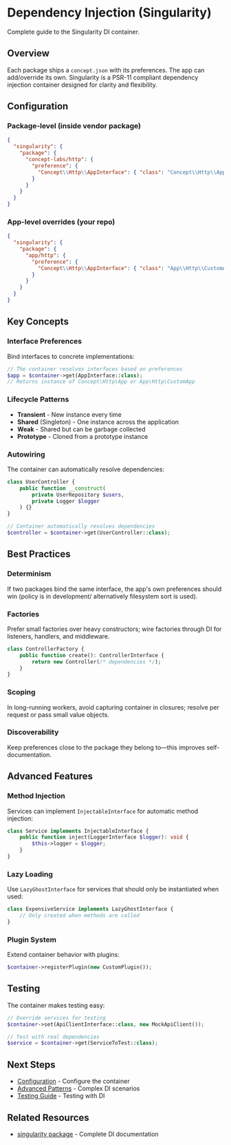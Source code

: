 # Dependency Injection (Singularity)

Complete guide to the Singularity DI container.

## Overview

Each package ships a `concept.json` with its preferences. The app can add/override its own. Singularity is a PSR-11 compliant dependency injection container designed for clarity and flexibility.

## Configuration

### Package-level (inside vendor package)

```json
{
  "singularity": {
    "package": {
      "concept-labs/http": {
        "preference": {
          "Concept\\Http\\AppInterface": { "class": "Concept\\Http\\App" }
        }
      }
    }
  }
}
```

### App-level overrides (your repo)

```json
{
  "singularity": {
    "package": {
      "app/http": {
        "preference": {
          "Concept\\Http\\AppInterface": { "class": "App\\Http\\CustomApp" }
        }
      }
    }
  }
}
```

## Key Concepts

### Interface Preferences
Bind interfaces to concrete implementations:

```php
// The container resolves interfaces based on preferences
$app = $container->get(AppInterface::class);
// Returns instance of Concept\Http\App or App\Http\CustomApp
```

### Lifecycle Patterns

- **Transient** - New instance every time
- **Shared** (Singleton) - One instance across the application
- **Weak** - Shared but can be garbage collected
- **Prototype** - Cloned from a prototype instance

### Autowiring

The container can automatically resolve dependencies:

```php
class UserController {
    public function __construct(
        private UserRepository $users,
        private Logger $logger
    ) {}
}

// Container automatically resolves dependencies
$controller = $container->get(UserController::class);
```

## Best Practices

### Determinism
If two packages bind the same interface, the app's own preferences should win (policy is in development/ alternatively filesystem sort is used).

### Factories
Prefer small factories over heavy constructors; wire factories through DI for listeners, handlers, and middleware.

```php
class ControllerFactory {
    public function create(): ControllerInterface {
        return new Controller(/* dependencies */);
    }
}
```

### Scoping
In long-running workers, avoid capturing container in closures; resolve per request or pass small value objects.

### Discoverability
Keep preferences close to the package they belong to—this improves self-documentation.

## Advanced Features

### Method Injection
Services can implement `InjectableInterface` for automatic method injection:

```php
class Service implements InjectableInterface {
    public function inject(LoggerInterface $logger): void {
        $this->logger = $logger;
    }
}
```

### Lazy Loading
Use `LazyGhostInterface` for services that should only be instantiated when used:

```php
class ExpensiveService implements LazyGhostInterface {
    // Only created when methods are called
}
```

### Plugin System
Extend container behavior with plugins:

```php
$container->registerPlugin(new CustomPlugin());
```

## Testing

The container makes testing easy:

```php
// Override services for testing
$container->set(ApiClientInterface::class, new MockApiClient());

// Test with real dependencies
$service = $container->get(ServiceToTest::class);
```

## Next Steps

- [Configuration](./configuration.md) - Configure the container
- [Advanced Patterns](./advanced-patterns.md) - Complex DI scenarios
- [Testing Guide](./testing.md) - Testing with DI

## Related Resources

- [singularity package](https://github.com/Concept-Labs/singularity) - Complete DI documentation
